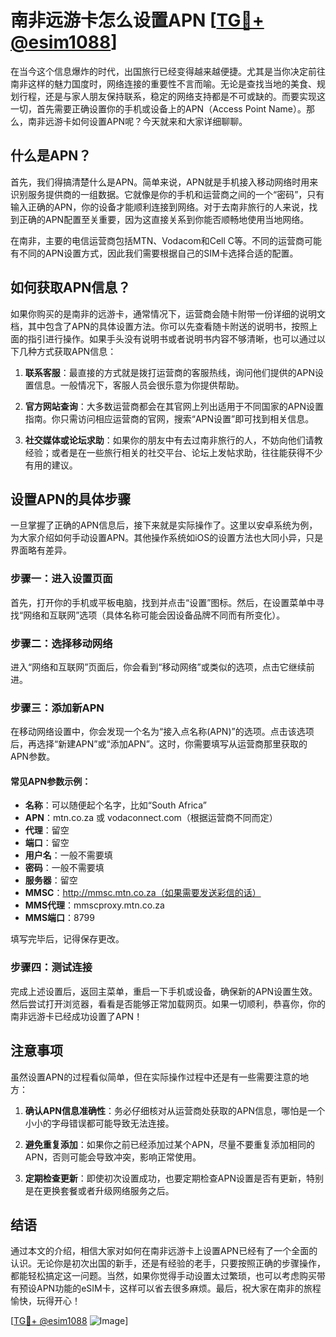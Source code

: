 # 南非远游卡怎么设置APN [[TG💪+ @esim1088](https://t.me/s/esim1088)]

在当今这个信息爆炸的时代，出国旅行已经变得越来越便捷。尤其是当你决定前往南非这样的魅力国度时，网络连接的重要性不言而喻。无论是查找当地的美食、规划行程，还是与家人朋友保持联系，稳定的网络支持都是不可或缺的。而要实现这一切，首先需要正确设置你的手机或设备上的APN（Access Point Name）。那么，南非远游卡如何设置APN呢？今天就来和大家详细聊聊。

## 什么是APN？

首先，我们得搞清楚什么是APN。简单来说，APN就是手机接入移动网络时用来识别服务提供商的一组数据。它就像是你的手机和运营商之间的一个“密码”，只有输入正确的APN，你的设备才能顺利连接到网络。对于去南非旅行的人来说，找到正确的APN配置至关重要，因为这直接关系到你能否顺畅地使用当地网络。

在南非，主要的电信运营商包括MTN、Vodacom和Cell C等。不同的运营商可能有不同的APN设置方式，因此我们需要根据自己的SIM卡选择合适的配置。

## 如何获取APN信息？

如果你购买的是南非的远游卡，通常情况下，运营商会随卡附带一份详细的说明文档，其中包含了APN的具体设置方法。你可以先查看随卡附送的说明书，按照上面的指引进行操作。如果手头没有说明书或者说明书内容不够清晰，也可以通过以下几种方式获取APN信息：

1. **联系客服**：最直接的方式就是拨打运营商的客服热线，询问他们提供的APN设置信息。一般情况下，客服人员会很乐意为你提供帮助。
   
2. **官方网站查询**：大多数运营商都会在其官网上列出适用于不同国家的APN设置指南。你只需访问相应运营商的官网，搜索“APN设置”即可找到相关信息。

3. **社交媒体或论坛求助**：如果你的朋友中有去过南非旅行的人，不妨向他们请教经验；或者是在一些旅行相关的社交平台、论坛上发帖求助，往往能获得不少有用的建议。

## 设置APN的具体步骤

一旦掌握了正确的APN信息后，接下来就是实际操作了。这里以安卓系统为例，为大家介绍如何手动设置APN。其他操作系统如iOS的设置方法也大同小异，只是界面略有差异。

### 步骤一：进入设置页面

首先，打开你的手机或平板电脑，找到并点击“设置”图标。然后，在设置菜单中寻找“网络和互联网”选项（具体名称可能会因设备品牌不同而有所变化）。

### 步骤二：选择移动网络

进入“网络和互联网”页面后，你会看到“移动网络”或类似的选项，点击它继续前进。

### 步骤三：添加新APN

在移动网络设置中，你会发现一个名为“接入点名称(APN)”的选项。点击该选项后，再选择“新建APN”或“添加APN”。这时，你需要填写从运营商那里获取的APN参数。

#### 常见APN参数示例：
- **名称**：可以随便起个名字，比如“South Africa”
- **APN**：mtn.co.za 或 vodaconnect.com（根据运营商不同而定）
- **代理**：留空
- **端口**：留空
- **用户名**：一般不需要填
- **密码**：一般不需要填
- **服务器**：留空
- **MMSC**：http://mmsc.mtn.co.za（如果需要发送彩信的话）
- **MMS代理**：mmscproxy.mtn.co.za
- **MMS端口**：8799

填写完毕后，记得保存更改。

### 步骤四：测试连接

完成上述设置后，返回主菜单，重启一下手机或设备，确保新的APN设置生效。然后尝试打开浏览器，看看是否能够正常加载网页。如果一切顺利，恭喜你，你的南非远游卡已经成功设置了APN！

## 注意事项

虽然设置APN的过程看似简单，但在实际操作过程中还是有一些需要注意的地方：

1. **确认APN信息准确性**：务必仔细核对从运营商处获取的APN信息，哪怕是一个小小的字母错误都可能导致无法连接。
   
2. **避免重复添加**：如果你之前已经添加过某个APN，尽量不要重复添加相同的APN，否则可能会导致冲突，影响正常使用。

3. **定期检查更新**：即使初次设置成功，也要定期检查APN设置是否有更新，特别是在更换套餐或者升级网络服务之后。

## 结语

通过本文的介绍，相信大家对如何在南非远游卡上设置APN已经有了一个全面的认识。无论你是初次出国的新手，还是有经验的老手，只要按照正确的步骤操作，都能轻松搞定这一问题。当然，如果你觉得手动设置太过繁琐，也可以考虑购买带有预设APN功能的eSIM卡，这样可以省去很多麻烦。最后，祝大家在南非的旅程愉快，玩得开心！

[[TG💪+ @esim1088](https://t.me/s/esim1088) ![Image](https://i.postimg.cc/4NQfJmqS/Snipaste-2025-05-13-00-14-12.png)]